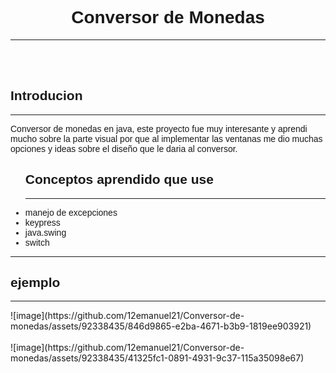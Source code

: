 <style>
    *{
        font-family: sans-serif;
    }
</style>
<center><h1>Conversor de Monedas</h1></center>
<hr>
<br>
<br>
<h2>Introducion</h2>
<hr>
<p>Conversor de monedas en java, este proyecto fue muy interesante y aprendi mucho sobre la parte visual por que al implementar las ventanas 
me dio muchas opciones y ideas sobre el diseño que le daria al conversor.</p>
<ul>
    <h2>Conceptos aprendido que use</h2>
    <hr>
    <li>manejo de excepciones</li>
    <li>keypress</li>
    <li>java.swing</li>
    <li>switch</li>
</ul>
<hr>
<h2>ejemplo</h2>
<hr>
![image](https://github.com/12emanuel21/Conversor-de-monedas/assets/92338435/846d9865-e2ba-4671-b3b9-1819ee903921)
<br><br>
![image](https://github.com/12emanuel21/Conversor-de-monedas/assets/92338435/41325fc1-0891-4931-9c37-115a35098e67)
